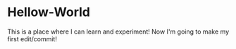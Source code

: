# Hellow-World
This is a place where I can learn and experiment!
Now I'm going to make my first edit/commit!
